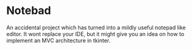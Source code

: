 # Notebad
An accidental project which has turned into a mildly useful notepad like editor. It wont replace your IDE, but it might give you an idea on how to implement an MVC architecture in tkinter. 